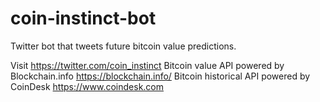 # coin-instinct-bot
Twitter bot that tweets future bitcoin value predictions.

Visit https://twitter.com/coin_instinct
Bitcoin value API powered by Blockchain.info https://blockchain.info/
Bitcoin historical API powered by CoinDesk https://www.coindesk.com
